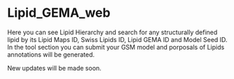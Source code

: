# Lipid_GEMA_web

Here you can see Lipid Hierarchy and search for any structurally defined lipid by its Lipid Maps ID, Swiss Lipids ID, Lipid GEMA ID and Model Seed ID.
In the tool section you can submit your GSM model and porposals of Lipids annotations will be generated.

New updates will be made soon.
